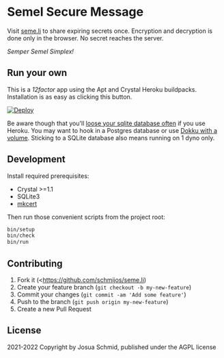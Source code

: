 # Semel Secure Message

Visit [seme.li](https://seme.li) to share expiring secrets once.
Encryption and decryption is done only in the browser.
No secret reaches the server.

_Semper Semel Simplex!_

## Run your own

This is a _12factor_ app using the Apt and Crystal Heroku buildpacks.
Installation is as easy as clicking this button. 

[![Deploy](https://www.herokucdn.com/deploy/button.svg)](https://heroku.com/deploy)

Be aware though that you'll
[loose your sqlite database often](https://devcenter.heroku.com/articles/dynos#ephemeral-filesystem)
if you use Heroku. You may want to hook in a Postgres database
or use [Dokku with a volume](https://dokku.com/docs/advanced-usage/persistent-storage/).
Sticking to a SQLite database also means running on 1 dyno only.

## Development

Install required prerequisites:

* Crystal >=1.1
* SQLite3
* [mkcert](https://github.com/FiloSottile/mkcert)

Then run those convenient scripts from the project root:

```sh
bin/setup
bin/check
bin/run
```

## Contributing

1. Fork it (<https://github.com/schmijos/seme.li)
2. Create your feature branch (`git checkout -b my-new-feature`)
3. Commit your changes (`git commit -am 'Add some feature'`)
4. Push to the branch (`git push origin my-new-feature`)
5. Create a new Pull Request

## License

2021-2022 Copyright by Josua Schmid, published under the AGPL license
